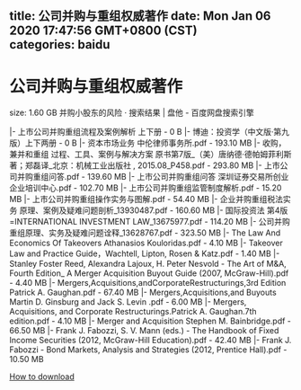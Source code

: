 
title: 公司并购与重组权威著作
date: Mon Jan 06 2020 17:47:56 GMT+0800 (CST)    
categories: baidu
---

# 公司并购与重组权威著作
size: 1.60 GB
 并购小股东的风险 · 搜索结果 | 盘他 - 百度网盘搜索引擎
 
|- 上市公司并购重组流程及案例解析 上下册 - 0 B
|- 博迪：投资学（中文版·第九版）上下两册 - 0 B
|- 资本市场业务 中伦律师事务所.pdf - 193.10 MB
|- 收购，兼并和重组  过程、工具、案例与解决方案  原书第7版_（美）唐纳德·德帕姆菲利斯著；郑磊译_北京：机械工业出版社 , 2015.08_P458.pdf - 293.80 MB
|- 上市公司并购重组问答.pdf - 139.60 MB
|- 上市公司并购重组问答 深圳证券交易所创业企业培训中心.pdf - 102.70 MB
|- 上市公司并购重组监管制度解析.pdf - 15.20 MB
|- 上市公司并购重组操作实务与图解.pdf - 54.40 MB
|- 企业并购重组税法实务  原理、案例及疑难问题剖析_13930487.pdf - 160.60 MB
|- 国际投资法  第4版=INTERNATIONAL INVESTMENT LAW_13675977.pdf - 114.20 MB
|- 公司并购重组原理、实务及疑难问题诠释_13628767.pdf - 323.50 MB
|- The Law And Economics Of Takeovers Athanasios Kouloridas.pdf - 4.10 MB
|- Takeover Law and Practice Guide，Wachtell, Lipton, Rosen & Katz.pdf - 1.40 MB
|- Stanley Foster Reed, Alexandra Lajoux, H. Peter Nesvold - The Art of M&A, Fourth Edition_ A Merger Acquisition Buyout Guide (2007, McGraw-Hill).pdf - 4.40 MB
|- Mergers,Acquisitions,andCorporateRestructurings,3rd Edition  Patrick A. Gaughan.pdf - 67.40 MB
|- Mergers,Acquisitions,and Buyouts Martin D. Ginsburg and Jack S. Levin .pdf - 6.00 MB
|- Mergers, Acquisitions, and Corporate Restructurings.Patrick A. Gaughan.7th edition.pdf - 4.10 MB
|- Merger and Acquisition Stephen M. Bainbridge.pdf - 66.50 MB
|- Frank J. Fabozzi, S. V. Mann (eds.) - The Handbook of Fixed Income Securities (2012, McGraw-Hill Education).pdf - 42.40 MB
|- Frank J. Fabozzi - Bond Markets, Analysis and Strategies (2012, Prentice Hall).pdf - 10.50 MB

[How to download](https://bpcam.bemobtrk.com/go/2ceec3aa-1ca2-46d6-b9ff-aaa5c184517c?jno=1262)